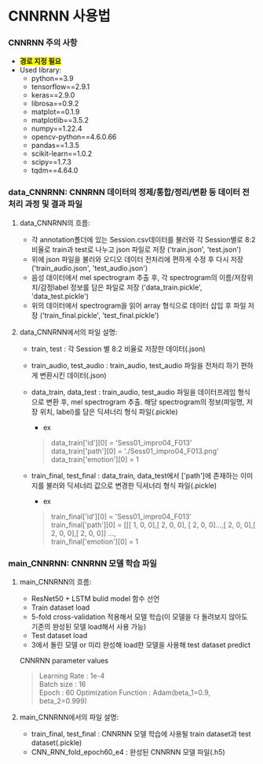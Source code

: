 CNNRNN 사용법
=================


### CNNRNN 주의 사항

 - <span style="background-color:yellow">__경로 지정 필요__</span>  
 - Used library:  	
    -   python==3.9
    -   tensorflow==2.9.1
    -   keras==2.9.0
    -   librosa==0.9.2
    -   matplot==0.1.9
    -   matplotlib==3.5.2
    -   numpy==1.22.4
    -   opencv-python==4.6.0.66
    -   pandas==1.3.5
    -   scikit-learn==1.0.2
    -   scipy==1.7.3
    -   tqdm==4.64.0

### data_CNNRNN: CNNRNN 데이터의 정제/통합/정리/변환 등 데이터 전처리 과정 및 결과 파일
 
 1. data_CNNRNN의 흐름:
    - 각 annotation폴더에 있는 Session.csv데이터를 불러와 각 Session별로 8:2 비율로 train과 test로 나누고 json 파일로 저장 ('train.json', 'test.json')
    - 위에 json 파일을 불러와 오디오 데이터 전처리에 편하게 수정 후 다시 저장 ('train_audio.json', 'test_audio.json')
    - 음성 데이터에서 mel spectrogram 추출 후, 각 spectrogram의 이름/저장위치/감정label 정보를 담은 파일로 저장 ('data_train.pickle', 'data_test.pickle')
    - 위의 데이터에서 spectrogram을 읽어 array 형식으로 데이터 삽입 후 파일 저장 ('train_final.pickle', 'test_final.pickle')


 2. data_CNNRNN에서의 파일 설명: 
	- train, test			: 각 Session 별 8:2 비율로 저장한 데이터(.json)
	- train_audio, test_audio	: train_audio, test_audio 파일을 전처리 하기 편하게 변환시킨 데이터(.json)
	- data_train, data_test		: train_audio, test_audio 파일을 데이터프레임 형식으로 변환 후, mel spectrogram 추출. 해당 spectrogram의 정보(파일명, 저장 위치, label)를 담은 딕셔너리 형식 파일(.pickle)
        - ex
		> data_train['id'][0] = 'Sess01_impro04_F013'  
    	>data_train['path'][0] = './Sess01_impro04_F013.png'  
    	>data_train['emotion'][0] = 1  

	- train_final, test_final	: data_train, data_test에서 ['path']에 존재하는 이미지를 불러와 딕셔너리 값으로 변경한 딕셔너리 형식 파일(.pickle)
        - ex
		> train_final['id'][0] = 'Sess01_impro04_F013'  
    	> train_final['path'][0] = [[[  1,   0,   0],[  2,   0,   0], [  2,   0,   0]...,[  2,   0,   0],[  2,   0,   0],[  2,   0,   0]] ...,   
   	 	> train_final['emotion'][0] = 1  


### main_CNNRNN: CNNRNN 모델 학습 파일
 1. main_CNNRNN의 흐름:
	- ResNet50 + LSTM bulid model 함수 선언
	- Train dataset load
	- 5-fold cross-validation 적용해서 모델 학습(이 모델을 다 돌려보지 않아도 기존의 완성된 모델 load해서 사용 가능)
	- Test dataset load
	- 3에서 돌린 모델 or 미리 완성해 load한 모델을 사용해 test dataset predict

    CNNRNN parameter values 
    > Learning Rate		: 1e-4  
    > Batch size			: 16    
    > Epoch				: 60
    > Optimization Function	: Adam(beta_1=0.9, beta_2=0.999)    


 2. main_CNNRNN에서의 파일 설명:
	- train_final, test_final	: CNNRNN 모델 학습에 사용될 train dataset과 test dataset(.pickle)
	- CNN_RNN_fold_epoch60_e4	: 완성된 CNNRNN 모델 파일(.h5)

